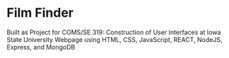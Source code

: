 # Film Finder
Built as Project for COMS/SE 319: Construction of User Interfaces at Iowa State University
Webpage using HTML, CSS, JavaScript, REACT, NodeJS, Express, and MongoDB
